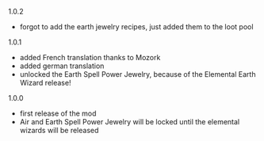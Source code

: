 1.0.2
- forgot to add the earth jewelry recipes, just added them to the loot pool

1.0.1
- added French translation thanks to Mozork
- added german translation
- unlocked the Earth Spell Power Jewelry, because of the Elemental Earth Wizard release!

1.0.0
- first release of the mod
- Air and Earth Spell Power Jewelry will be locked until the elemental wizards will be released